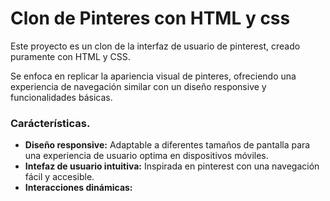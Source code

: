 # Clon de Pinteres con HTML y css
Este proyecto es un clon de la interfaz de usuario de pinterest, creado puramente con HTML y CSS.

Se enfoca en replicar la apariencia visual de pinteres, ofreciendo una experiencia de navegación similar con un diseño responsive y funcionalidades básicas.

### Carácterísticas.

* **Diseño responsive:** Adaptable a diferentes tamaños de pantalla para una experiencia de usuario optima en dispositivos móviles.
* **Intefaz de usuario intuitiva:** Inspirada en pinterest con una navegación fácil y accesible.
* **Interacciones dinámicas:** 
